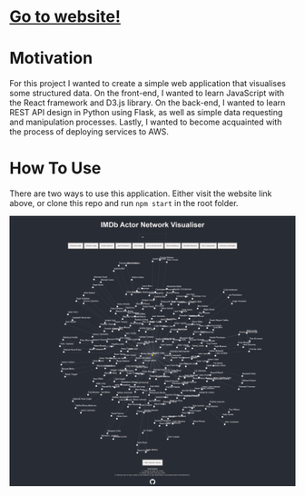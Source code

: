 # [Go to website!](https://imdb-network.amro-nagdy.com/)

# Motivation
For this project I wanted to create a simple web application that visualises some structured data. On the front-end, I wanted to learn JavaScript with the React framework and D3.js library. On the back-end, I wanted to learn REST API design in Python using Flask, as well as simple data requesting and manipulation processes. Lastly, I wanted to become acquainted with the process of deploying services to AWS.

# How To Use
There are two ways to use this application. Either visit the website link above, or clone this repo and run `npm start` in the root folder.

![IMDb Actor Network Visualiser example](https://github.com/AmroNagdy/AmroNagdy/blob/master/Previews/IMDb%20Actor%20Network%20Visualiser.png?raw=true)
